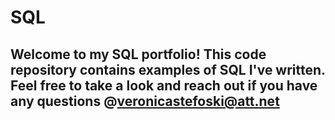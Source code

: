 # SQL

## Welcome to my SQL portfolio! This code repository contains examples of SQL I've written. Feel free to take a look and reach out if you have any questions @veronicastefoski@att.net
